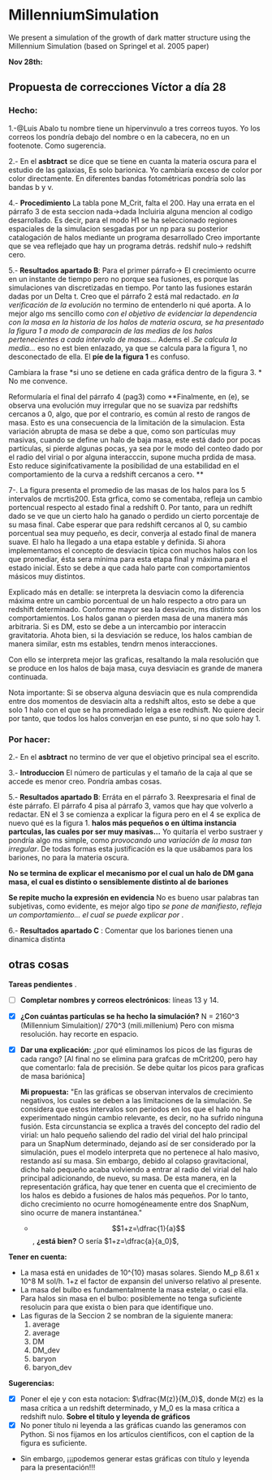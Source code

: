 # MillenniumSimulation
We present a simulation of the growth of dark matter structure using the Millennium Simulation (based on Springel et al. 2005 paper)

**Nov 28th:**

## Propuesta de correcciones Víctor a día 28

### Hecho:

1.-@Luis Abalo tu nombre tiene un hipervinvulo a tres correos tuyos. Yo los correos los pondría debajo del nombre o en la cabecera, no en un footenote. Como sugerencia. 

2.- En el **asbtract** se dice que se tiene en cuanta la materia oscura para el estudio de las galaxias, Es solo barionica. Yo cambiaría exceso de color por color directamente. En diferentes bandas fotométricas pondría solo las bandas b y v.

4.- **Procedimiento** La tabla pone M_Crit, falta el 200. Hay una errata en el párrafo 3 de esta seccion nada->dada  Incluiria alguna mencion al codigo desarrollado. Es decir, para el modo H1 se ha seleccionado regiones espaciales de la simulacion sesgadas por un np para su posterior catalogación de halos mediante un programa desarrollado Creo importante que se vea reflejado que hay un programa detrás. redshif nulo-> redshift cero.

5.- **Resultados apartado B**: Para el primer párrafo-> El crecimiento ocurre en un instante de tiempo pero no porque sea fusiones, es porque las simulaciones van discretizadas en tiempo. Por tanto las fusiones estarán dadas por un Delta t.  Creo que el párrafo 2 está mal redactado. *en la verificación de la evolución* no termino de entenderlo ni qué aporta. A lo mejor algo ms sencillo como *con el objetivo de evidenciar la dependencia con la masa en la historia de los halos de materia oscura, se ha presentado la figura 1 a modo de comparacin de las medias de los halos pertenecientes a cada intervalo de masas...* Adems el *.Se calcula la media...* eso no est bien enlazado, ya que se calcula para la figura 1, no desconectado de ella.  El **píe de la figura 1** es confuso.  

Cambiara la frase *si uno se detiene en cada gráfica dentro de la figura 3. * No me convence. 

Reformularía el final del párrafo 4 (pag3) como **Finalmente, en (e), se observa una evolución muy irregular que no se suaviza par redshifts cercanos a 0, algo, que por el contrario, es común al resto de rangos de masa. Esto es una consecuencia de la limitación de la simulacion. Esta variación abrupta de masa se debe a que, como son partículas muy masivas, cuando se define un halo de baja masa, este está dado por pocas partículas, si pierde algunas pocas, ya sea por le modo del conteo dado por el radio del virial o por alguna interacccin, supone mucha prdida de masa. Esto reduce siginifcativamente la posibilidad de una estabilidad en el comportamiento de la curva a redshift cercanos a cero.  **


7-. La figura presenta el promedio de las masas de los halos para los 5 intervalos de mcrtis200. Esta grfica, como se comentaba, refleja un cambio portencual respecto al estado final a redshift 0. Por tanto, para un redhift dado se ve que un cierto halo ha ganado o perdido un cierto porcentaje de su masa final. Cabe esperar que para redshift cercanos al 0, su cambio porcentual sea muy pequeño, es decir, converja al estado final de manera suave. El halo ha llegado a una etapa estable y definida. Si ahora implementamos el concepto de desviacin típica con muchos halos con los que promediar, ésta sera mínima para esta etapa final y máxima para el estado inicial. Esto se debe a que cada halo parte con comportamientos másicos muy distintos. 

Explicado más en detalle: se interpreta la desviacin como la diferencia máxima entre un cambio porcentual de un halo respecto a otro para un redshift determinado. Conforme mayor sea la desviacin, ms distinto son los comportamientos. Los halos ganan o pierden masa de una manera más arbitraria. Si es DM, esto se debe a un intercambio por interaccin gravitatoria. Ahota bien, si la desviación se reduce, los halos cambian de manera similar, estn ms estables, tendrn menos interacciones. 

Con ello se interpreta mejor las graficas, resaltando la mala resolución que se produce en los halos de baja masa, cuya desviacin es grande de manera continuada. 

Nota importante: Si se observa alguna desviacin que es nula comprendida entre dos momentos de desviacin alta a redshift altos, esto se debe a que solo 1 halo con el que se ha promediado lelga a ese redhisft. No quiere decir por tanto, que todos los halos converjan en ese punto, si no que solo hay 1. 

### Por hacer: 

2.- En el **asbtract** no termino de ver que el objetivo principal sea el escrito. 

3.- **Introduccion** El número de particulas y el tamaño de la caja al que se accede es menor creo. Pondría ambas cosas. 

5.- **Resultados apartado B**: Erráta en el párrafo 3. Reexpresaria el final de éste párrafo. El párrafo 4 pisa al párrafo 3, vamos que hay que volverlo a redactar. EN el 3 se comienza a explicar la figura pero en el 4 se explica de nuevo qué es la figura 1. **halos más pequeños o en última instancia partculas, las cuales por ser muy masivas...** Yo quitaría el verbo sustraer y pondría algo ms simple, como *provocando una variación de la masa tan irregular*. De todas formas esta justificación es la que usábamos para los bariones, no para la materia oscura. 

**No se termina de explicar el mecanismo por el cual un halo de DM gana masa, el cual es distinto o sensiblemente distinto al de bariones**

**Se repite mucho la expresión en evidencia** No es bueno usar palabras tan subjetivas, como evidente, es mejor algo tipo *se pone de manifiesto*, *refleja un comportamiento... el cual se puede explicar por* . 

6.- **Resultados apartado C**  : Comentar que los bariones tienen una dinamica distinta

## otras cosas



**Tareas pendientes**
.  
-  [ ] **Completar nombres y correos electrónicos**: líneas 13 y 14. 
-  [x] **¿Con cuántas partículas se ha hecho la simulación?** N = 2160^3 (Millennium Simulaition)/ 270^3 (mili.millenium) Pero con misma resolución. hay recorte en espacio.
-  [x] **Dar una explicación:** ¿por qué eliminamos los picos de las figuras de cada rango? [Al final no se elimina para grafcas de mCrit200, pero hay que comentarlo: fala de precisión. Se debe quitar los picos para graficas de masa bariónica]

  **Mi propuesta:** "En las gráficas se observan intervalos de crecimiento negativos, los cuales se deben a las limitaciones de la simulación. Se considera que estos intervalos son periodos en los que el halo no ha experimentado ningún cambio relevante, es decir, no ha sufrido ninguna fusión. Esta circunstancia se explica a través del concepto del radio del virial: un halo pequeño saliendo del radio del virial del halo principal para un SnapNum determinado, dejando así de ser considerado por la simulación, pues el modelo interpreta que no pertenece al halo masivo, restando así su masa. Sin embargo, debido al colapso gravitacional, dicho halo pequeño acaba volviendo a entrar al radio del virial del halo principal adicionando, de nuevo, su masa.
  De esta manera, en la representación gráfica, hay que tener en cuenta que el crecimiento de los halos es debido a fusiones de halos más pequeños. Por lo tanto, dicho crecimiento no ocurre homogéneamente entre dos SnapNum, sino ocurre de manera instantánea." 
  - $$1+z=\dfrac{1}{a}$$, **¿está bien?** O sería $1+z=\dfrac{a}{a_0}$,
  

**Tener en cuenta:**

- La masa está en unidades de 10^{10} masas solares. Siendo M_p 8.61 x 10^8 M sol/h. 1+z el factor de expansin del universo relativo al presente.
- La masa del bulbo es fundamentalmente la masa estelar, o casi ella. Para halos sin masa en el bulbo: posiblemente no tenga suficiente resolucin para que exista o bien para que identifique uno. 
- Las figuras de la Seccion 2 se nombran de la siguiente manera: 
   1) average 
   2) average 
   3) DM 
   4) DM_dev
   5) baryon
   6) baryon_dev

**Sugerencias:**

- [x] Poner el eje y con esta notacion: $\dfrac{M(z)}{M_0}$, donde M(z) es la masa crítica a un redshift determinado, y M_0 es la masa crítica a redshift nulo. 
**Sobre el título y leyenda de gráficos**
- [x] No poner título ni leyenda a las gráficas cuando las generamos con Python. Si nos fijamos en los artículos científicos, con el caption de la figura es suficiente. 
- Sin embargo, ¡¡¡podemos generar estas gráficas con título y leyenda para la presentación!!!

